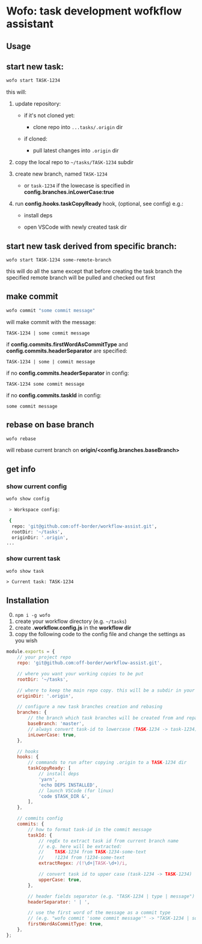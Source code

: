 # Wofo: task development wofkflow assistant

## Usage

## start new task:

```bash
wofo start TASK-1234
```

this will:

1.  update repository:

    -   if it's not cloned yet:

        -   clone repo into `...tasks/.origin` dir

    -   if cloned:

        -   pull latest changes into `.origin` dir

2.  copy the local repo to `~/tasks/TASK-1234` subdir

3.  create new branch, named `TASK-1234`

    -   or `task-1234` if the lowecase is specified in **config.branches.inLowerCase:true**

4.  run **config.hooks.taskCopyReady** hook, (optional, see config) e.g.:

    -   install deps

    -   open VSCode with newly created task dir

## start new task derived from specific branch:

`wofo start TASK-1234 some-remote-branch`

this will do all the same except that before creating the task
branch the specified remote branch will be pulled and checked out first

## make commit

```bash
wofo commit "some commit message"
```

will make commit with the message:

`TASK-1234 | some commit message`

if **config.commits.firstWordAsCommitType** and **config.commits.headerSeparator** are specified:

`TASK-1234 | some | commit message`

if no **config.commits.headerSeparator** in config:

`TASK-1234 some commit message`

if no **config.commits.taskId** in config:

`some commit message`

## rebase on base branch

```bash
wofo rebase
```

will rebase current branch on **origin/<config.branches.baseBranch>**

## get info

### show current config

```bash
wofo show config
```

```bash
 > Workspace config:

 {
  repo: 'git@github.com:off-border/workflow-assist.git',
  rootDir: '~/tasks',
  originDir: '.origin',
...
```

### show current task

```bash
wofo show task
```

```
> Current task: TASK-1234
```

## Installation

0. `npm i -g wofo`
1. create your workflow directory (e.g. `~/tasks`)
2. create **.workflow.config.js** in the **workflow dir**
3. copy the following code to the config file and change the settings as you wish

```js
module.exports = {
    // your project repo
    repo: 'git@github.com:off-border/workflow-assist.git',

    // where you want your working copies to be put
    rootDir: '~/tasks',

    // where to keep the main repo copy. this will be a subdir in your rootDir
    originDir: '.origin',

    // configure a new task branches creation and rebasing
    branches: {
        // the branch which task branches will be created from and repased on
        baseBranch: 'master',
        // always convert task-id to lowercase (TASK-1234 -> task-1234)
        inLowerCase: true,
    },

    // hooks
    hooks: {
        // commands to run after copying .origin to a TASK-1234 dir
        taskCopyReady: [
            // install deps
            'yarn',
            'echo DEPS INSTALLED',
            // launch VSCode (for linux)
            'code $TASK_DIR &',
        ],
    },

    // commits config
    commits: {
        // how to format task-id in the commit message
        taskId: {
            // regEx to extract task id from current branch name
            // e.g. here will be extracted:
            //    TASK-1234 from TASK-1234-some-text
            //    !1234 from !1234-some-text
            extractRegex: /(!\d+|TASK-\d+)/i,

            // convert task id to upper case (task-1234 -> TASK-1234)
            upperCase: true,
        },

        // header fields separator (e.g. "TASK-1234 | type | message")
        headerSeparator: ' | ',

        // use the first word of the message as a commit type
        // (e.g. "wofo commit 'some commit message'" -> "TASK-1234 | some | commit message)
        firstWordAsCommitType: true,
    },
};
```
